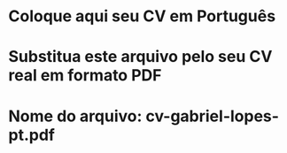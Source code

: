 # Coloque aqui seu CV em Português
# Substitua este arquivo pelo seu CV real em formato PDF
# Nome do arquivo: cv-gabriel-lopes-pt.pdf